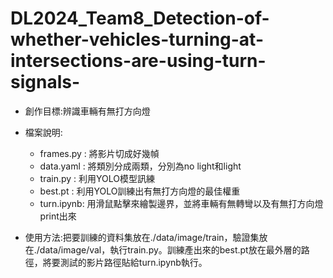 # DL2024_Team8_Detection-of-whether-vehicles-turning-at-intersections-are-using-turn-signals-
* 創作目標:辨識車輛有無打方向燈
* 檔案說明:
  * frames.py : 將影片切成好幾幀
  * data.yaml : 將類別分成兩類，分別為no light和light
  * train.py  : 利用YOLO模型訊練
  * best.pt   : 利用YOLO訓練出有無打方向燈的最佳權重
  * turn.ipynb: 用滑鼠點擊來繪製邊界，並將車輛有無轉彎以及有無打方向燈print出來

* 使用方法:把要訓練的資料集放在./data/image/train，驗證集放在./data/image/val，執行train.py。訓練產出來的best.pt放在最外層的路徑，將要測試的影片路徑貼給turn.ipynb執行。
